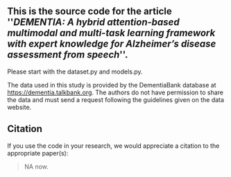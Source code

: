 ## This is the source code for the article ''***DEMENTIA: A hybrid attention-based multimodal and** **multi-task** **learning framework with expert knowledge for Alzheimer’s disease assessment from speech***''.

Please start with the dataset.py and models.py.

The data used in this study is provided by the DementiaBank database at https://dementia.talkbank.org. The authors do not have permission to share the data and must send a request following the guidelines given on the data website.

## Citation

If you use the code in your research, we would appreciate a citation to the appropriate paper(s):

> NA now.